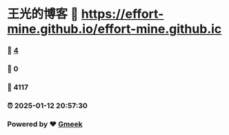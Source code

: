 # 王光的博客 :link: https://effort-mine.github.io/effort-mine.github.ic 
### :page_facing_up: [4](https://effort-mine.github.io/effort-mine.github.ic/tag.html) 
### :speech_balloon: 0 
### :hibiscus: 4117 
### :alarm_clock: 2025-01-12 20:57:30 
### Powered by :heart: [Gmeek](https://github.com/Meekdai/Gmeek)
